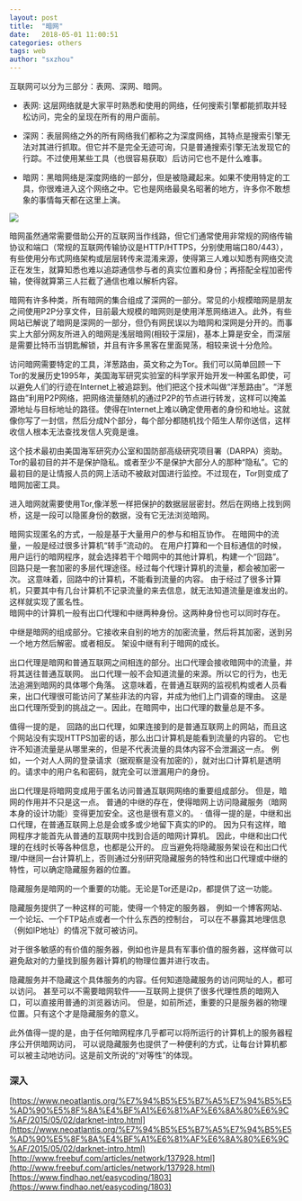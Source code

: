 ```yaml
---
layout: post
title:  "暗网"
date:   2018-05-01 11:00:51
categories: others
tags: web
author: "sxzhou"
---
```

互联网可以分为三部分：表网、深网、暗网。

* 表网: 这层网络就是大家平时熟悉和使用的网络，任何搜索引擎都能抓取并轻松访问，完全的呈现在所有的用户面前。

* 深网：表层网络之外的所有网络我们都称之为深度网络，其特点是搜索引擎无法对其进行抓取。但它并不是完全无迹可询，只是普通搜索引擎无法发现它的行踪。不过使用某些工具（也很容易获取）后访问它也不是什么难事。

* 暗网：黑暗网络是深度网络的一部分，但是被隐藏起来。如果不使用特定的工具，你很难进入这个网络之中。它也是网络最臭名昭著的地方，许多你不敢想象的事情每天都在这里上演。
 
![](https://pic4.zhimg.com/v2-c95314e1b5829f89c4694e9b9248828a_r.jpg)

暗网虽然通常需要借助公开的互联网当作线路，但它们通常使用非常规的网络传输协议和端口（常规的互联网传输协议是HTTP/HTTPS，分别使用端口80/443），有些使用分布式网络架构或层层转传来混淆来源，使得第三人难以知悉有网络交流正在发生，就算知悉也难以追踪通信参与者的真实位置和身份；再搭配全程加密传输，使得就算第三人拦截了通信也难以解析内容。  

暗网有许多种类，所有暗网的集合组成了深网的一部分。常见的小规模暗网是朋友之间使用P2P分享文件，目前最大规模的暗网则是使用洋葱网络进入。此外，有些网站已解说了暗网是深网的一部分，但仍有网民误以为暗网和深网是分开的。而事实上大部分网友所进入的暗网是浅层暗网(相较于深层)，基本上算是安全，而深层是需要比特币当钥匙解锁，并且有许多黑客在里面晃荡，相较来说十分危险。   

访问暗网需要特定的工具，洋葱路由，英文称之为Tor。我们可以简单回顾一下Tor的发展历史1995年，美国海军研究实验室的科学家开始开发一种匿名即使，可以避免人们的行迹在Internet上被追踪到。他们把这个技术叫做“洋葱路由”。“洋葱路由”利用P2P网络，把网络流量随机的通过P2P的节点进行转发，这样可以掩盖源地址与目标地址的路径。使得在Internet上难以确定使用者的身份和地址。这就像你写了一封信，然后分成N个部分，每个部分都随机找个陌生人帮你送信，这样收信人根本无法查找发信人究竟是谁。

这个技术最初由美国海军研究办公室和国防部高级研究项目署（DARPA）资助。Tor的最初目的并不是保护隐私。或者至少不是保护大部分人的那种“隐私”。它的最初目的是让情报人员的网上活动不被敌对国进行监控。不过现在，Tor则变成了暗网加密工具。

进入暗网就需要使用Tor,像洋葱一样把保护的数据层层密封。然后在网络上找到网桥，这是一段可以隐匿身份的数据，没有它无法浏览暗网。  

暗网实现匿名的方式，一般是基于大量用户的参与和相互协作。 在暗网中的流量，一般是经过很多计算机“转手”流动的。 在用户打算和一个目标通信的时候，用户运行的暗网程序，就会选择若干个暗网中的其他计算机，构建一个“回路”。 回路只是一套加密的多层代理途径。经过每个代理计算机的流量，都会被加密一次。 这意味着，回路中的计算机，不能看到流量的内容。 由于经过了很多计算机，只要其中有几台计算机不记录流量的来去信息，就无法知道流量是谁发出的。这样就实现了匿名性。  
暗网中的计算机一般有出口代理和中继两种身份。这两种身份也可以同时存在。

中继是暗网的组成部分。它接收来自别的地方的加密流量，然后将其加密，送到另一个地方然后解密。或者相反。 架设中继有利于暗网的成长。

出口代理是暗网和普通互联网之间相连的部分。出口代理会接收暗网中的流量，并将其送往普通互联网。 出口代理一般不会知道流量的来源。所以它的行为，也无法追溯到暗网的具体哪个角落。 这意味着，在普通互联网的监视机构或者人员看来，出口代理很可能访问了某些非法的内容，并成为他们上门调查的理由。 这是出口代理所受到的挑战之一。因此，在暗网中，出口代理的数量总是不多。

值得一提的是， 回路的出口代理，如果连接到的是普通互联网上的网站，而且这个网站没有实现HTTPS加密的话，那么出口计算机是能看到流量的内容的。 它也许不知道流量是从哪里来的，但是不代表流量的具体内容不会泄漏这一点。 例如，一个对人人网的登录请求（据观察是没有加密的），就对出口计算机是透明的。请求中的用户名和密码，就完全可以泄漏用户的身份。

出口代理是将暗网变成用于匿名访问普通互联网网络的重要组成部分。 但是，暗网的作用并不只是这一点。 普通的中继的存在，使得暗网上访问隐藏服务（暗网本身的设计功能）变得更加安全。这也是很有意义的。 · 值得一提的是，中继和出口代理，在普通互联网上总是会或多或少地留下真实的IP的。 因为只有这样，暗网程序才能首先从普通的互联网中找到合适的暗网计算机。 因此，中继和出口代理的在线时长等各种信息，也都是公开的。 应当避免将隐藏服务架设在和出口代理/中继同一台计算机上，否则通过分别研究隐藏服务的特性和出口代理或中继的特性，可以确定隐藏服务器的位置。  

隐藏服务是暗网的一个重要的功能。无论是Tor还是i2p，都提供了这一功能。

隐藏服务提供了一种这样的可能，使得一个特定的服务器， 例如一个博客网站、一个论坛、一个FTP站点或者一个什么东西的控制台， 可以在不暴露其地理信息（例如IP地址）的情况下就可被访问。

对于很多敏感的有价值的服务器，例如也许是具有军事价值的服务器，这样做可以避免敌对的力量找到服务器计算机的物理位置并进行攻击。

隐藏服务并不隐藏这个具体服务的内容。任何知道隐藏服务的访问网址的人，都可以访问。 甚至可以不需要暗网软件——互联网上提供了很多代理性质的暗网入口，可以直接用普通的浏览器访问。 但是，如前所述，重要的只是服务器的物理位置。只有这个才是隐藏服务的意义。

此外值得一提的是，由于任何暗网程序几乎都可以将所运行的计算机上的服务器程序公开供暗网访问， 可以说隐藏服务也提供了一种便利的方式，让每台计算机都可以被主动地访问。这是前文所说的“对等性”的体现。  


### 深入
[https://www.neoatlantis.org/%E7%94%B5%E5%B7%A5%E7%94%B5%E5%AD%90%E5%8F%8A%E4%BF%A1%E6%81%AF%E6%8A%80%E6%9C%AF/2015/05/02/darknet-intro.html](https://www.neoatlantis.org/%E7%94%B5%E5%B7%A5%E7%94%B5%E5%AD%90%E5%8F%8A%E4%BF%A1%E6%81%AF%E6%8A%80%E6%9C%AF/2015/05/02/darknet-intro.html)  
[http://www.freebuf.com/articles/network/137928.html](http://www.freebuf.com/articles/network/137928.html)  
[https://www.findhao.net/easycoding/1803](https://www.findhao.net/easycoding/1803)




